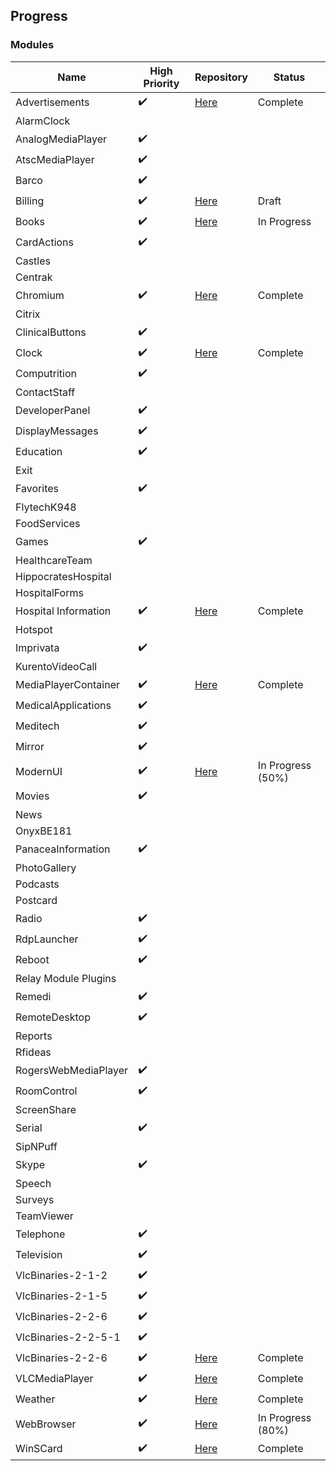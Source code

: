 ## Progress

### Modules 
Name | High Priority | Repository | Status
--- | --- | --- | --- 
Advertisements | :heavy_check_mark: | [Here](https://git.i3inc.ca/Panacea2-1/Panacea.Modules.Advertisements) | Complete
AlarmClock | | |
AnalogMediaPlayer |:heavy_check_mark: | | 
AtscMediaPlayer |:heavy_check_mark: | |
Barco |:heavy_check_mark: | |
Billing |:heavy_check_mark: | [Here](https://git.i3inc.ca/Panacea2-1/Panacea.Modules.Billing) | Draft
Books |:heavy_check_mark: | [Here](https://git.i3inc.ca/Panacea2-1/Panacea.Modules.Books) | In Progress
CardActions |:heavy_check_mark: | |
Castles | | |
Centrak | | |
Chromium |:heavy_check_mark: | [Here](https://git.i3inc.ca/Panacea2-1/Panacea.Modules.Chromium) | Complete
Citrix | | |
ClinicalButtons |:heavy_check_mark: | |
Clock |:heavy_check_mark: | [Here](https://git.i3inc.ca/Panacea2-1/Panacea.Modules.Clock) | Complete
Computrition |:heavy_check_mark: | |
ContactStaff | | |
DeveloperPanel |:heavy_check_mark: | |
DisplayMessages |:heavy_check_mark: | |
Education |:heavy_check_mark: | |
Exit | | |
Favorites |:heavy_check_mark: | |
FlytechK948 | | |
FoodServices | | |
Games |:heavy_check_mark: | |
HealthcareTeam | | |
HippocratesHospital | | |
HospitalForms | | |
Hospital Information |:heavy_check_mark: | [Here](https://git.i3inc.ca/Panacea2-1/Panacea.Modules.HospitalInformation) | Complete
Hotspot | | |
Imprivata |:heavy_check_mark: | |
KurentoVideoCall | | |
MediaPlayerContainer |:heavy_check_mark: | [Here](https://git.i3inc.ca/Panacea2-1/Panacea.Modules.MediaPlayerContainer) | Complete
MedicalApplications |:heavy_check_mark: | |
Meditech |:heavy_check_mark: | |
Mirror |:heavy_check_mark: | |
ModernUI |:heavy_check_mark: | [Here](https://git.i3inc.ca/Panacea2-1/Panacea.Modules.ModernUi) | In Progress (50%)
Movies |:heavy_check_mark: | |
News | | |
OnyxBE181 | | |
PanaceaInformation |:heavy_check_mark: | |
PhotoGallery | | |
Podcasts | | |
Postcard | | |
Radio |:heavy_check_mark: | |
RdpLauncher |:heavy_check_mark: | |
Reboot |:heavy_check_mark: | |
Relay Module Plugins | |
Remedi |:heavy_check_mark: | |
RemoteDesktop |:heavy_check_mark: | |
Reports | | |
Rfideas | | |
RogersWebMediaPlayer |:heavy_check_mark: | |
RoomControl |:heavy_check_mark: | |
ScreenShare | | |
Serial |:heavy_check_mark: | |
SipNPuff | | |
Skype |:heavy_check_mark: | |
Speech | | |
Surveys | | |
TeamViewer | | |
Telephone |:heavy_check_mark: | |
Television |:heavy_check_mark: | |
VlcBinaries-2-1-2 |:heavy_check_mark: |  | 
VlcBinaries-2-1-5 |:heavy_check_mark: |  | 
VlcBinaries-2-2-6 |:heavy_check_mark: |  | 
VlcBinaries-2-2-5-1 |:heavy_check_mark: |  | 
VlcBinaries-2-2-6 |:heavy_check_mark: | [Here](https://git.i3inc.ca/Panacea2-1/Panacea.Modules.VlcBinaries-2-2-6) | Complete
VLCMediaPlayer |:heavy_check_mark: | [Here](https://git.i3inc.ca/Panacea2-1/Panacea.Modules.VlcMediaPlayer) | Complete
Weather |:heavy_check_mark: | [Here](https://git.i3inc.ca/Panacea2-1/Panacea.Modules.Weather) | Complete
WebBrowser |:heavy_check_mark: | [Here](https://git.i3inc.ca/Panacea2-1/Panacea.Modules.WebBrowser) | In Progress (80%)
WinSCard |:heavy_check_mark: | [Here](https://git.i3inc.ca/Panacea2-1/Panacea.Modules.WinSCard) | Complete

